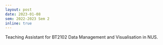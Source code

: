 ```yaml
---
layout: post
date: 2023-01-08
sem: 2022-2023 Sem 2
inline: true
---
```


Teaching Assistant for BT2102 Data Management and Visualisation in NUS.